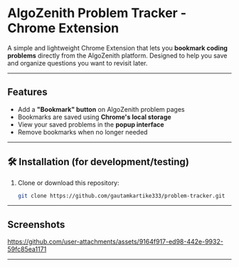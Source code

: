 #  AlgoZenith Problem Tracker - Chrome Extension

A simple and lightweight Chrome Extension that lets you **bookmark coding problems** directly from the AlgoZenith platform. Designed to help you save and organize questions you want to revisit later.

---

##  Features

-  Add a **"Bookmark" button** on AlgoZenith problem pages
-  Bookmarks are saved using **Chrome's local storage**
-  View your saved problems in the **popup interface**
-  Remove bookmarks when no longer needed


---

## 🛠️ Installation (for development/testing)

1. Clone or download this repository:
   ```bash
   git clone https://github.com/gautamkartike333/problem-tracker.git


---

##  Screenshots



https://github.com/user-attachments/assets/9164f917-ed98-442e-9932-59fc85ea1171


---
